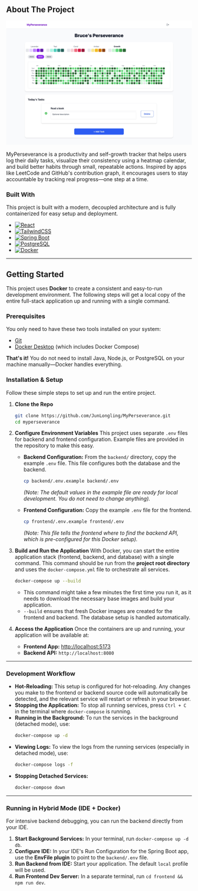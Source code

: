 ## About The Project

![MyPerseverance][product-screenshot]

MyPerseverance is a productivity and self-growth tracker that helps users log their daily tasks, visualize their consistency using a heatmap calendar, and build better habits through small, repeatable actions. Inspired by apps like LeetCode and GitHub's contribution graph, it encourages users to stay accountable by tracking real progress—one step at a time.

### Built With

This project is built with a modern, decoupled architecture and is fully containerized for easy setup and deployment.

* [![React][React.js]][React-url]
* [![TailwindCSS][TailwindCSS-badge]][TailwindCSS-url]
* [![Spring Boot][SpringBoot-badge]][SpringBoot-url]
* [![PostgreSQL][PostgreSQL-badge]][PostgreSQL-url]
* [![Docker][Docker-badge]][Docker-url]

---
<!-- GETTING STARTED -->

## Getting Started

This project uses **Docker** to create a consistent and easy-to-run development environment. The following steps will get a local copy of the entire full-stack application up and running with a single command.

### Prerequisites

You only need to have these two tools installed on your system:

* [Git](https://git-scm.com/downloads)
* [Docker Desktop](https://www.docker.com/products/docker-desktop/) (which includes Docker Compose)

**That's it!** You do not need to install Java, Node.js, or PostgreSQL on your machine manually—Docker handles everything.

### Installation & Setup

Follow these simple steps to set up and run the entire project.

1.  **Clone the Repo**
    ```sh
    git clone https://github.com/JunLongling/MyPerseverance.git
    cd myperseverance
    ```

2.  **Configure Environment Variables**
    This project uses separate `.env` files for backend and frontend configuration. Example files are provided in the repository to make this easy.

    * **Backend Configuration:** From the `backend/` directory, copy the example `.env` file. This file configures both the database and the backend.
      ```sh
      cp backend/.env.example backend/.env
      ```
      *(Note: The default values in the example file are ready for local development. You do not need to change anything).*

    * **Frontend Configuration:** Copy the example `.env` file for the frontend.
      ```sh
      cp frontend/.env.example frontend/.env
      ```
      *(Note: This file tells the frontend where to find the backend API, which is pre-configured for this Docker setup).*

3.  **Build and Run the Application**
    With Docker, you can start the entire application stack (frontend, backend, and database) with a single command. This command should be run from the **project root directory** and uses the `docker-compose.yml` file to orchestrate all services.

    ```sh
    docker-compose up --build
    ```
    * This command might take a few minutes the first time you run it, as it needs to download the necessary base images and build your application.
    * `--build` ensures that fresh Docker images are created for the frontend and backend. The database setup is handled automatically.

4.  **Access the Application**
    Once the containers are up and running, your application will be available at:

    * **Frontend App:** [http://localhost:5173](http://localhost:5173)
    * **Backend API:** `http://localhost:8080`

---
### Development Workflow

* **Hot-Reloading:** This setup is configured for hot-reloading. Any changes you make to the frontend or backend source code will automatically be detected, and the relevant service will restart or refresh in your browser.
* **Stopping the Application:** To stop all running services, press `Ctrl + C` in the terminal where `docker-compose` is running.
* **Running in the Background:** To run the services in the background (detached mode), use:
    ```sh
    docker-compose up -d
    ```
* **Viewing Logs:** To view the logs from the running services (especially in detached mode), use:
    ```sh
    docker-compose logs -f
    ```
* **Stopping Detached Services:**
    ```sh
    docker-compose down
    ```

---
### Running in Hybrid Mode (IDE + Docker)
For intensive backend debugging, you can run the backend directly from your IDE.

1.  **Start Background Services:** In your terminal, run `docker-compose up -d db`.
2.  **Configure IDE:** In your IDE's Run Configuration for the Spring Boot app, use the **EnvFile plugin** to point to the `backend/.env` file.
3.  **Run Backend from IDE:** Start your application. The default `local` profile will be used.
4.  **Run Frontend Dev Server:** In a separate terminal, run `cd frontend && npm run dev`.

<!-- MARKDOWN LINKS & IMAGES -->
[product-screenshot]: images/my.png
[React.js]: https://img.shields.io/badge/React-20232A?style=for-the-badge&logo=react&logoColor=61DAFB
[React-url]: https://reactjs.org/
[TailwindCSS-badge]: https://img.shields.io/badge/TailwindCSS-0ea5e9?style=for-the-badge&logo=tailwindcss&logoColor=white
[TailwindCSS-url]: https://tailwindcss.com/
[SpringBoot-badge]: https://img.shields.io/badge/Spring_Boot-6DB33F?style=for-the-badge&logo=springboot&logoColor=white
[SpringBoot-url]: https://spring.io/projects/spring-boot
[PostgreSQL-badge]: https://img.shields.io/badge/PostgreSQL-316192?style=for-the-badge&logo=postgresql&logoColor=white
[PostgreSQL-url]: https://www.postgresql.org/
[Docker-badge]: https://img.shields.io/badge/Docker-2496ED?style=for-the-badge&logo=docker&logoColor=white
[Docker-url]: https://www.docker.com/

